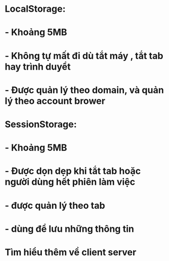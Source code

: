 # LocalStorage: 
# - Khoảng 5MB
# - Không tự mất đi dù tắt máy , tắt tab hay trình duyểt
# - Được quản lý theo domain, và quản lý theo account brower

# SessionStorage: 
# - Khoảng 5MB
# - Được dọn dẹp khi tắt tab hoặc người dùng hết phiên làm việc
# - được quản lý theo tab
# - dùng để lưu những thông tin 


# Tìm hiểu thêm về client server
